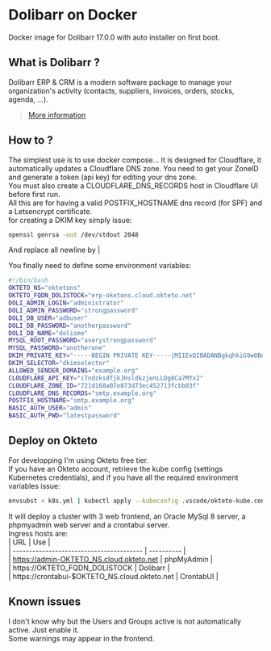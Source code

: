 # Dolibarr on Docker

Docker image for Dolibarr 17.0.0 with auto installer on first boot.

## What is Dolibarr ?

Dolibarr ERP & CRM is a modern software package to manage your organization's activity (contacts, suppliers, invoices, orders, stocks, agenda, ...).

> [More information](https://github.com/dolibarr/dolibarr)

## How to ?

The simplest use is to use docker compose… 
It is designed for Cloudflare, it automatically updates a Cloudflare DNS zone. You need to get your ZoneID and generate a token (api key) for editing your dns zone.  
You must also create a CLOUDFLARE_DNS_RECORDS host in Cloudflare UI before first run.  
All this are for having a valid POSTFIX_HOSTNAME dns record (for SPF) and a Letsencrypt certificate.  
for creating a DKIM key simply issue:  
```sh
openssl genrsa -out /dev/stdout 2048
``` 
And replace all newline by |  

You finally need to define some environment variables:  
```sh
#!/bin/bash
OKTETO_NS="oktetons"
OKTETO_FQDN_DOLISTOCK="erp-oketons.cloud.okteto.net"
DOLI_ADMIN_LOGIN="administrator"
DOLI_ADMIN_PASSWORD="strongpassword"
DOLI_DB_USER="adbuser"
DOLI_DB_PASSWORD="anotherpassword"
DOLI_DB_NAME="dolismo"
MYSQL_ROOT_PASSWORD="averystrongpassword"
MYSQL_PASSWORD="anotherone"
DKIM_PRIVATE_KEY="-----BEGIN PRIVATE KEY-----|MIIEvQIBADANBgkqhkiG9w0BAQEFAASCBKcwggSjAgEAAoIBAQDLkJAAw7tffhHu|yXW5kfN1IBvbfrFV9ZyavzrMMeh/WhZ4T7zto5x3n1KsTtHdYYV5f7O4i92QrXev|mCQjzawOI2o2OQ0uNSe7M8/ySYmyz8LvfLcA1/vRKluJ/+0WKvr2Rz5VkjTeH3qv|mJGjrFNvwkjzYPw1nzy+Vd9u/RLO0MHToLvCr9cOByJi4w9sj/nbusi83dEwfkW0|qiypWgbCK9ylLJfhJvV/kXlBFIjHog8WMJ6VLWF1SFCUB1wU2PBi1QKBgHBb|eb8qG6cWvFsEpqhIsxNV3N1Fv9B/+eETrKwLnR0hQpsg5jQGgfLaKWjmOBciZcpI|w30aIWRzNhA065YgWc6+8QbuWcbak6J2DA2eHaAgMuWqIztkalcN5eHLu+De/W2C|qN45lCsb8ZpXNUsuUm3cqgH3CaXd0mm6UtnWroqxAoGAY4FK7yt4Y+Y6MVx3kKUO|rxSPI0KqL9mH2JyWFexZziV3RuE7DIf+IFVPLsrxSrfsZqYOFuBamfPVLVHNx+Ma|dbDPH+KzOc5sMNDkLebWg+qddpTm6Zy0mUACRbFijF1TjPRiwnpEpScGUSS+Cs8U|Coe+cQBuoTsIHpowYjVbps4=|-----END PRIVATE KEY-----"
DKIM_SELECTOR="dkimselector"
ALLOWED_SENDER_DOMAINS="example.org"
CLOUDFLARE_API_KEY="iTndzksdfjkJHsldkzjenLLDg8Ca7MYx2"
CLOUDFLARE_ZONE_ID="721d168a07e873d73ec452713fcbb03f"
CLOUDFLARE_DNS_RECORDS="smtp.example.org"
POSTFIX_HOSTNAME="smtp.example.org"
BASIC_AUTH_USER="admin"
BASIC_AUTH_PWD="latestpassword"
```


## Deploy on Okteto

For developping I'm using Okteto free tier.  
If you have an Okteto account, retrieve the kube config (settings Kubernetes credentials), and if you have all the required environment variables issue:  
```sh
envsubst < k8s.yml | kubectl apply --kubeconfig .vscode/okteto-kube.config -f -
```
It will deploy a cluster with 3 web frontend, an Oracle MySql 8 server, a phpmyadmin web server and a crontabui server.  
Ingress hosts are:  
| URL | Use |  
| ---------------------------------------- | ---------- |  
| https://admin-OKTETO_NS.cloud.okteto.net | phpMyAdmin |  
| https://OKTETO_FQDN_DOLISTOCK | Dolibarr |  
| https://crontabui-$OKTETO_NS.cloud.okteto.net | CrontabUI |  

## Known issues

I don't know why but the Users and Groups active is not automatically active. Just enable it.  
Some warnings may appear in the frontend.  
